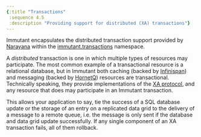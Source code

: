 ```yaml
---
{:title "Transactions"
 :sequence 4.5
 :description "Providing support for distributed (XA) transactions"}
---
```


Immutant encapsulates the distributed transaction support provided
by [Narayana] within the [immutant.transactions] namespace.

A *distributed* transaction is one in which multiple types of
resources may participate. The most common example of a transactional
resource is a relational database, but in Immutant both caching
(backed by [Infinispan]) and messaging (backed by [HornetQ]) resources
are transactional. Technically speaking, they provide implementations
of the [XA protocol], and any resource that does may participate in an
Immutant transaction.

This allows your application to say, tie the success of a SQL
database update or the storage of an entry on a replicated data grid
to the delivery of a message to a remote queue, i.e. the message is
only sent if the database and data grid update successfully. If any
single component of an XA transaction fails, all of them rollback.

[immutant.transactions]: immutant.transactions.html
[Narayana]: http://www.jboss.org/narayana
[Infinispan]: http://infinispan.org
[HornetQ]: http://www.jboss.org/hornetq
[XA protocol]: http://en.wikipedia.org/wiki/X/Open_XA
